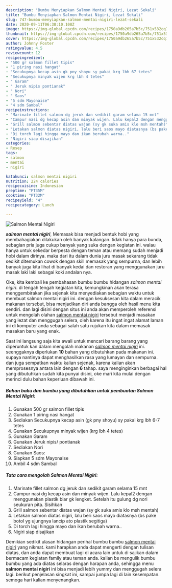 ```yaml
---
description: "Bumbu Menyiapkan Salmon Mentai Nigiri, Lezat Sekali"
title: "Bumbu Menyiapkan Salmon Mentai Nigiri, Lezat Sekali"
slug: 747-bumbu-menyiapkan-salmon-mentai-nigiri-lezat-sekali
date: 2020-09-11T06:38:10.108Z
image: https://img-global.cpcdn.com/recipes/1750a9db265a7b5c/751x532cq70/salmon-mentai-nigiri-foto-resep-utama.jpg
thumbnail: https://img-global.cpcdn.com/recipes/1750a9db265a7b5c/751x532cq70/salmon-mentai-nigiri-foto-resep-utama.jpg
cover: https://img-global.cpcdn.com/recipes/1750a9db265a7b5c/751x532cq70/salmon-mentai-nigiri-foto-resep-utama.jpg
author: Johnny Foster
ratingvalue: 4.5
reviewcount: 12
recipeingredient:
- "500 gr salmon fillet tipis"
- "1 piring nasi hangat"
- "Secukupnya kecap asin gk pny shoyu sy pakai krg lbh 67 tetes"
- "Secukupnya minyak wijen krg lbh 4 tetes"
- " Garam"
- " Jeruk nipis pontianak"
- " Nori"
- " Saos"
- "5 sdm Mayonaise"
- "4 sdm Sambal"
recipeinstructions:
- "Marinate fillet salmon dg jeruk dan sedikit garam selama 15 mnt"
- "Campur nasi dg kecap asin dan minyak wijen. Lalu kepal2 dengan menggunakan plastik biar gk lengket. Setelah itu gulung dg nori seukuran pita. Sisihkan"
- "Grill salmon sebentar diatas wajan (sy gk suka amis klo msh mentah)"
- "Letakan salmon diatas nigiri, lalu beri saos mayo diatasnya (bs pake botol yg ujungnya lancip ato plastik segitiga)"
- "Di torch lagi hingga mayo dan ikan berubah warna.."
- "Nigiri siap disajikan"
categories:
- Resep
tags:
- salmon
- mentai
- nigiri

katakunci: salmon mentai nigiri 
nutrition: 224 calories
recipecuisine: Indonesian
preptime: "PT35M"
cooktime: "PT32M"
recipeyield: "4"
recipecategory: Lunch

---
```



![Salmon Mentai Nigiri](https://img-global.cpcdn.com/recipes/1750a9db265a7b5c/751x532cq70/salmon-mentai-nigiri-foto-resep-utama.jpg)

<b><i>salmon mentai nigiri</i></b>, Memasak bisa menjadi bentuk hobi yang membahagiakan dilakukan oleh banyak kalangan. tidak hanya para bunda, sebagian pria juga cukup banyak yang suka dengan kegiatan ini. walau hanya untuk sekedar berpesta dengan teman atau memang sudah menjadi hobi dalam dirinya. maka dari itu dalam dunia juru masak sekarang tidak sedikit ditemukan cowok dengan skill memasak yang sempurna, dan lebih banyak juga kita lihat di banyak kedai dan restoran yang menggunakan juru masak laki laki sebagai koki andalan nya.

Oke, kita kembali ke pembahasan bumbu bumbu hidangan <i>salmon mentai nigiri</i>. di tengah tengah kegiatan kita, kemungkinan akan terasa menggembirakan jika sejenak kita menyediakan sebagian waktu untuk membuat salmon mentai nigiri ini. dengan kesuksesan kita dalam meracik makanan tersebut, bisa menjadikan diri anda bangga oleh hasil menu kita sendiri. dan lagi disini dengan situs ini anda akan memperoleh referensi untuk mengolah olahan <u>salmon mentai nigiri</u> tersebut menjadi masakan yang lezat dan menggugah selera, oleh karena itu ingat ingat alamat laman ini di komputer anda sebagai salah satu rujukan kita dalam memasak masakan baru yang enak.




Saat ini langsung saja kita awali untuk mencari barang barang yang diperuntuk kan dalam mengolah makanan <u><i>salmon mentai nigiri</i></u> ini. seenggaknya diperlukan <b>10</b> bahan yang dibutuhkan pada makanan ini. supaya nantinya dapat menghasilkan rasa yang lumayan dan sempurna. dan juga sempatkan waktu kalian sejenak, karena kalian akan memprosesnya antara lain dengan <b>6</b> tahap. saya menginginkan berbagai hal yang dibutuhkan sudah kita punyai disini, oke mari kita mulai dengan merinci dulu bahan keperluan dibawah ini.

<!--inarticleads1-->

##### Bahan baku dan bumbu yang dibutuhkan untuk pembuatan Salmon Mentai Nigiri:

1. Gunakan 500 gr salmon fillet tipis
1. Gunakan 1 piring nasi hangat
1. Sediakan Secukupnya kecap asin (gk pny shoyu) sy pakai krg lbh 6-7 tetes
1. Gunakan Secukupnya minyak wijen (krg lbh 4 tetes)
1. Gunakan  Garam
1. Gunakan  Jeruk nipis/ pontianak
1. Sediakan  Nori
1. Gunakan  Saos:
1. Siapkan 5 sdm Mayonaise
1. Ambil 4 sdm Sambal




<!--inarticleads2-->

##### Tata cara mengolah Salmon Mentai Nigiri:

1. Marinate fillet salmon dg jeruk dan sedikit garam selama 15 mnt
1. Campur nasi dg kecap asin dan minyak wijen. Lalu kepal2 dengan menggunakan plastik biar gk lengket. Setelah itu gulung dg nori seukuran pita. Sisihkan
1. Grill salmon sebentar diatas wajan (sy gk suka amis klo msh mentah)
1. Letakan salmon diatas nigiri, lalu beri saos mayo diatasnya (bs pake botol yg ujungnya lancip ato plastik segitiga)
1. Di torch lagi hingga mayo dan ikan berubah warna..
1. Nigiri siap disajikan




Demikian sedikit ulasan hidangan perihal bumbu bumbu <u>salmon mentai nigiri</u> yang nikmat. kami harapkan anda dapat mengerti dengan tulisan diatas, dan anda dapat membuat lagi di acara lain untuk di sajikan dalam bermacam kegiatan family atau teman anda. kalian bs mengulik bumbu bumbu yang ada diatas selaras dengan harapan anda, sehingga menu <b>salmon mentai nigiri</b> ini bisa menjadi lebih yummy dan menggugah selera lagi. berikut penjelasan singkat ini, sampai jumpa lagi di lain kesempatan. semoga hari kalian menyenangkan.
